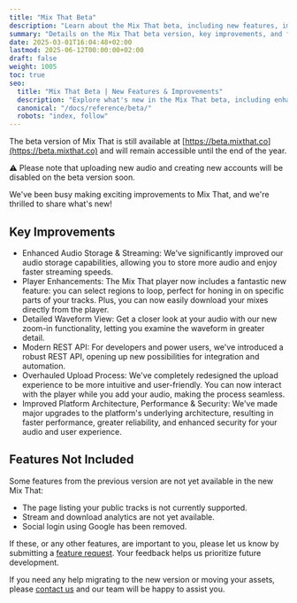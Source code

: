 ```yaml
---
title: "Mix That Beta"
description: "Learn about the Mix That beta, including new features, improvements, and upcoming changes."
summary: "Details on the Mix That beta version, key improvements, and features not yet included."
date: 2025-03-01T16:04:48+02:00
lastmod: 2025-06-12T00:00:00+02:00
draft: false
weight: 1005
toc: true
seo:
  title: "Mix That Beta | New Features & Improvements"
  description: "Explore what's new in the Mix That beta, including enhanced audio storage, player upgrades, and upcoming features."
  canonical: "/docs/reference/beta/"
  robots: "index, follow"
---
```


The beta version of Mix That is still available at [https://beta.mixthat.co](https://beta.mixthat.co) and will remain accessible until the end of the year.

:warning: Please note that uploading new audio and creating new accounts will be disabled on the beta version soon.

We've been busy making exciting improvements to Mix That, and we're thrilled to share what's new!

## Key Improvements

- Enhanced Audio Storage & Streaming: We've significantly improved our audio storage capabilities, allowing you to store more audio and enjoy faster streaming speeds.
- Player Enhancements: The Mix That player now includes a fantastic new feature: you can select regions to loop, perfect for honing in on specific parts of your tracks. Plus, you can now easily download your mixes directly from the player.
- Detailed Waveform View: Get a closer look at your audio with our new zoom-in functionality, letting you examine the waveform in greater detail.
- Modern REST API: For developers and power users, we've introduced a robust REST API, opening up new possibilities for integration and automation.
- Overhauled Upload Process: We've completely redesigned the upload experience to be more intuitive and user-friendly. You can now interact with the player while you add your audio, making the process seamless.
- Improved Platform Architecture, Performance & Security: We've made major upgrades to the platform's underlying architecture, resulting in faster performance, greater reliability, and enhanced security for your audio and user experience.

## Features Not Included

Some features from the previous version are not yet available in the new Mix That:

- The page listing your public tracks is not currently supported.
- Stream and download analytics are not yet available.
- Social login using Google has been removed.

If these, or any other features, are important to you, please let us know by submitting a [feature request](/docs/other/request-a-feature/). Your feedback helps us prioritize future development.

If you need any help migrating to the new version or moving your assets, please [contact us](/docs/other/contact-and-support/) and our team will be happy to assist you.
